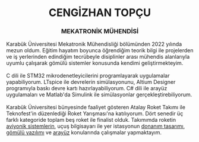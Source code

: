 <h1 align="center">CENGİZHAN TOPÇU</h1>
<h3 align="center">MEKATRONİK MÜHENDİSİ</h3>

Karabük Üniversitesi Mekatronik Mühendisliği bölümünden 2022 yılında mezun oldum. Eğitim hayatım boyunca öğrendiğim teorik bilgi ile projelerden ve iş yerlerinden edindiğim tecrübeyle disiplinler arası mühendis alanlarıyla uyumlu çalışarak gömülü sistemler konusunda kendimi geliştirmekteyim. 
<br>
<br>
C dili ile STM32 mikrodenetleyicilerini programlayarak uygulamalar yapabiliyorum. LTspice ile devrelerin simülasyonunu, Altium Designer programıyla baskı devre kartı hazırlayabiliyorum. C# dili ile arayüz uygulamaları ve Matlab'da Simulink ile simülasyonlar gerçekleştirebiliyorum.
<br>
<br>
Karabük Üniversitesi bünyesinde faaliyet gösteren Atalay Roket Takımı ile Teknofest'in düzenlediği Roket Yarışması'na katılıyorum. Dört senedir üç farklı kategoride toplam beş roket ile finalist olduk. Takımımda roketin [aviyonik sistemlerin](https://github.com/atalayroket/atalay_aviyoniksistem), uçuş bilgisayarı ile yer istasyonun [donanım tasarımı](https://github.com/atalayroket/atalay_donanimtasarimi), [gömülü yazılımı](https://github.com/atalayroket/atalay_gomuluyazilim) ve [arayüz](https://github.com/atalayroket/atalay_arayuz) konularında çalışmalar yapmaktayım.
